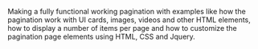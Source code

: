
Making a fully functional working pagination with examples like how the pagination work with UI cards, images, videos and other HTML elements, how to display a number of items per page and how to customize the pagination page elements using HTML, CSS and Jquery.
